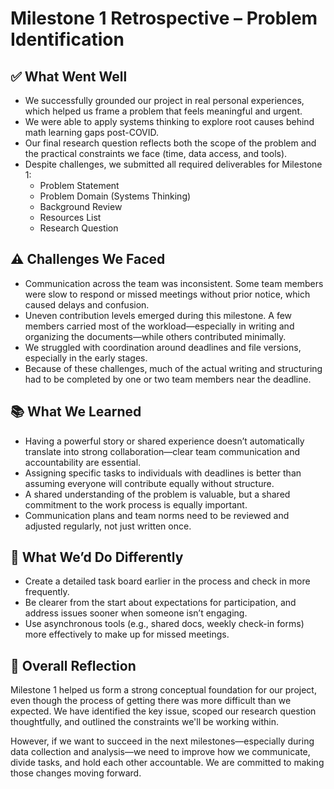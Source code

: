 # Milestone 1 Retrospective – Problem Identification

## ✅ What Went Well

- We successfully grounded our project in real personal experiences, which
   helped us frame a problem that feels meaningful and urgent.
- We were able to apply systems thinking to explore root causes behind math
   learning gaps post-COVID.
- Our final research question reflects both the scope of the problem and the
   practical constraints we face (time, data access, and tools).
- Despite challenges, we submitted all required deliverables for Milestone 1:
  - Problem Statement
  - Problem Domain (Systems Thinking)
  - Background Review
  - Resources List
  - Research Question

## ⚠️ Challenges We Faced

- Communication across the team was inconsistent. Some team members were slow
   to respond or missed meetings without prior notice, which caused delays and confusion.
- Uneven contribution levels emerged during this milestone. A few members carried
   most of the workload—especially in writing and organizing the documents—while
   others contributed minimally.
- We struggled with coordination around deadlines and file versions, especially
   in the early stages.
- Because of these challenges, much of the actual writing and structuring had
   to be completed by one or two team members near the deadline.

## 📚 What We Learned

- Having a powerful story or shared experience doesn’t automatically translate
   into strong collaboration—clear team communication and accountability are essential.
- Assigning specific tasks to individuals with deadlines is better than assuming
   everyone will contribute equally without structure.
- A shared understanding of the problem is valuable, but a shared commitment
   to the work process is equally important.
- Communication plans and team norms need to be reviewed and adjusted regularly,
   not just written once.

## 🔄 What We’d Do Differently

- Create a detailed task board earlier in the process and check in more frequently.
- Be clearer from the start about expectations for participation, and address
   issues sooner when someone isn’t engaging.
- Use asynchronous tools (e.g., shared docs, weekly check-in forms) more
   effectively to make up for missed meetings.

## 🧠 Overall Reflection

Milestone 1 helped us form a strong conceptual foundation for our project, even
 though the process of getting there was more difficult than we expected. We have
  identified the key issue, scoped our research question thoughtfully, and outlined
   the constraints we'll be working within.

However, if we want to succeed in the next milestones—especially during data
 collection and analysis—we need to improve how we communicate, divide tasks,
  and hold each other accountable. We are committed to making those changes
   moving forward.
